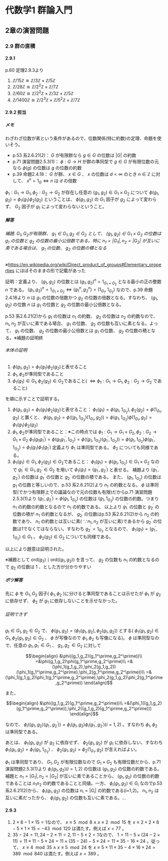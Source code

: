 # 代数学1 群論入門

## 2章の演習問題

### 2.9 群の直積

#### 2.9.1

p.60 定理2.9.3より

1. $\mathbb{Z}/15\mathbb{Z}\cong\mathbb{Z}/3\mathbb{Z}\times\mathbb{Z}/5\mathbb{Z}$
2. $\mathbb{Z}/28\mathbb{Z}\cong\mathbb{Z}/2^2\mathbb{Z}\times\mathbb{Z}/7\mathbb{Z}$
3. $\mathbb{Z}/60\mathbb{Z}\cong\mathbb{Z}/2^2\mathbb{Z}\times\mathbb{Z}/3\mathbb{Z}\times\mathbb{Z}/5\mathbb{Z}$
4. $\mathbb{Z}/1400\mathbb{Z}\cong\mathbb{Z}/2^3\mathbb{Z}\times\mathbb{Z}/5^2\mathbb{Z}\times\mathbb{Z}/7\mathbb{Z}$

#### 2.9.2 担当

##### メモ

わざわざ位数が素という条件があるので、位数関係(特に約数)の定理、命題を使いそう。

* p.53 系2.6.21(2)： $G$ が有限群なら $g \in G$ の位数は $|G|$ の約数
* p.71 演習問題2.5.3(1)： $\phi:G\rightarrow H$ が群の準同型で $g\in G$ が有限位数の元なら $\phi(g)$ の位数は $g$ の位数の約数
* p.39 命題2.4.18： $G$ が群、 $x\in G$ 、 $x$ の位数は $d\lt\infty$ のとき $n\in\mathbb{Z}$ に対して、 $x^n=1_G\Leftrightarrow n$ は $d$ の倍数

 $\phi_1:G_1\rightarrow G_1,\phi_2:G_2\rightarrow G_2$ が存在し任意の $(g_1,g_2)\in G_1\times G_2$ について $\phi(g_1,g_2)=\phi_1(g_1)\phi_2(g_2)$ ということは、 $\phi(g_1,g_2)$ の $G_1$ 因子が $g_2$ によって変わらず、 $G_2$ 因子が $g_1$ によって変わらないということ。

##### 解答
###### 補題. $G_1,G_2$が有限群、 $g_1\in G_1, g_2\in G_2$ として、 $(g_1,g_2)\in G_1\times G_2$ の位数は $g_1$ の位数と $g_2$ の位数の最小公倍数である。特に $n_1=|G_1|,n_2=|G_2|$ が互いに素である場合は、 $g_1$ の位数、 $g_2$ の位数の積となる

※https://en.wikipedia.org/wiki/Direct_product_of_groups#Elementary_properties にほぼそのままの形で記載があった

証明：定義より、 $(g_1,g_2)$ の位数とは $(g_1,g_2)^n=1_{G_1\times G_2}$ となる最小の正の整数 $n$ である。
$(g_1,g_2)^n=1_{G_1\times G_2} \Leftrightarrow (g_1^n,g_2^n)=(1_{G_1},1_{G_2})$ なので、p.39 命題 2.4.18より $n$ は $g_1$ の位数の倍数かつ $g_2$ の位数の倍数となる。すなわち、 $(g_1,g_2)$ の位数 $n$ は $g_1$ の位数と $g_2$ の位数の最小公倍数となる。

p.53 系2.6.21(2)から $g_1$ の位数は $n_1$ の約数、 $g_2$ の位数は $n_2$ の約数なので、 $n_1,n_2$ が互いに素である場合、 $g_1$ の位数、 $g_2$ の位数も互いに素となる。よって、 $g_1$ の位数、 $g_2$ の位数の最小公倍数とは $g_1$ の位数、 $g_2$ の位数の積となる。※補題の証明終

###### 本体の証明

1. $\phi(g_1,g_2)=\phi_1(g_1)\phi_2(g_2)$と表せること
2. $\phi_1,\phi_2$が準同型であること
3. $\phi_1(g_1)\in G_1, \phi_2(g_2)\in G_2$であること( $\Leftrightarrow\phi_1:G_1\rightarrow G_1,\phi_2:G_2\rightarrow G_2$ であること)

を順に示すことで証明する。

1. $\phi(g_1,g_2)=\phi_1(g_1)\phi_2(g_2)$と表せること：
$\phi_1(g_1)=\phi(g_1,1_{G_2}),\phi_2(g_2)=\phi(1_{G_1},g_2)$ と置くと、
$\phi(g_1,g_2)=\phi((g_1,1_{G_2})(1_{G_1},g_2))=\phi(g_1,1_{G_2})\phi(1_{G_1},g_2)=\phi_1(g_1)\phi_2(g_2)$
2. $\phi_1,\phi_2$が準同型であること：※この時点では $\phi_1:G_1\rightarrow G_1\times G_2, \phi_2:G_2\rightarrow G_1\times G_2$ 
$\phi_1(g_1 g_1^\prime)=\phi(g_1 g_1^\prime,1_{G_2})=\phi((g_1,1_{G_2})(g_1^\prime,1_{G_2}))=\phi(g_1,1_{G_2})\phi(g_1^\prime,1_{G_2})=\phi_1(g_1)\phi_1(g_1^\prime)$
定義より $\phi_1$ は準同型である。 $\phi_2$ についても同様である。
3. $\phi_1(g_1)\in G_1, \phi_2(g_2)\in G_2$であること：
$\phi_1(g_1)=\phi(g_1,1_{G_2})\in G_1\times G_2$ なので $g_1^\prime\in G_1,g_2^\prime \in G_2$ を用いて $\phi_1(g_1)=(g_1^\prime,g_2^\prime)$ と表せる。
補題より $(g_1^\prime,g_2^\prime)$ の位数は $g_1^\prime$ の位数と $g_2^\prime$ の位数の積である。
また、 $(g_1,1_{G_2})$ の位数は $g_1$ の位数と等しいので、p.53 系2.6.21(2)より $n_1$ の約数となる。
$\phi$ は準同型(でかつ有限群上での議論なので元の位数も有限)だからp.71 演習問題2.5.3(1)より $(g_1^\prime,g_2^\prime)=\phi(g_1,1_{G_2})$ の位数は $(g_1,1_{G_2})$ の位数の約数。つまり $n_1$ の約数の約数となるので $n_1$ の約数である。
以上より $g_1^\prime$ の位数と $g_2^\prime$ の位数の積が $n_1$ の約数となるが、 $g_2^\prime$ の位数はp.53 系2.6.21(2)から $n_2$ の約数であり、 $n_1$ の約数とは互いに素( $\because n_1,n_2$ が互いに素)であるから $g_2^\prime$ の位数は1でなくてはならない。すなわち $g_2^\prime=1_{G_2}$ となるので、 $\phi_1(g_1)=(g_1^\prime,1_{G_2})\in G_1$ 。
$\phi_2(g_2)\in G_2$ についても同様である。

以上により題意は証明された。

※補題として $\mathrm{ord}(g_2)\mid\mathrm{ord}((g_1,g_2))$ を言って、 $g_2$ の位数も $n_1$ の約数となるので $g_2$ の位数は $1$ 、とした方が分かりやすい

##### ボツ解答

先に $\phi$ を $G_1,G_2$ 因子( $\phi_1,\phi_2$ )に分けると準同型であることは示せたが $\phi_1$ が $g_2$ に依存せず、 $\phi_2$ が $g_1$ に依存しないことを示せなかった。

###### 証明できず

$g_1\in G_1,g_2\in G_2$ で、 $\phi(g_1,g_2)=(\phi_1(g_1,g_2),\phi_2(g_1,g_2))$ とする( $\phi_1(g_1,g_2)\in G_1,\phi_2(g_1,g_2)\in G_2$ 、 $\phi$ が写像なので $\phi_1,\phi_2$ も写像になる)。
$\phi$ は準同型なので、任意の $g_1,g_1^\prime\in G_1$ 、 $g_2,g_2^\prime\in G_2$ に対して

```math
\begin{align}
&\phi((g_1,g_2)(g_1^\prime,g_2^\prime))\\
=&\phi(g_1,g_2)\phi(g_1^\prime,g_2^\prime)\\
=&(\phi_1(g_1,g_2),\phi_2(g_1,g_2))(\phi_1(g_1^\prime,g_2^\prime),\phi_2(g_1^\prime,g_2^\prime))\\
=&(\phi_1(g_1,g_2)\phi_1(g_1^\prime,g_2^\prime),\phi_2(g_1,g_2)\phi_2(g_1^\prime,g_2^\prime))
\end{align}
```

また、

```math
\begin{align}
&\phi((g_1,g_2)(g_1^\prime,g_2^\prime))\\
=&(\phi_1((g_1,g_2)(g_1^\prime,g_2^\prime)),\phi_2((g_1,g_2)(g_1^\prime,g_2^\prime)))
\end{align}
```

なので、 $\phi_i((g_1,g_2)(g_1^\prime,g_2^\prime))=\phi_i(g_1,g_2)\phi_i(g_1^\prime,g_2^\prime) (i=1,2)$ 。すなわち $\phi_1,\phi_2$ は準同型である。

あとは、 $\phi_1(g_1,g_2)$ が $g_2$ に依存せず、 $\phi_2(g_1,g_2)$ が $g_1$ に依存しない、すなわち $\phi_1(g_1,g_2)=\phi_1(g_1,1_{G_2})$ 、 $\phi_2(g_1,g_2)=\phi_2(1_{G_1},g_2)$ が言えればよい。

$\phi_1$ は準同型であり、 $G_1,G_2$ が有限位数なので $G_1\times G_2$ も有限位数だから、p.71 演習問題2.5.3(1)より $\phi_i(g_1,g_2)(i=1,2)$ の位数は $(g_1,g_2)$ の位数の約数である。補題と $n_1=|G_1|,n_2=|G_2|$ が互いに素であることから、 $(g_1,g_2)$ の位数の約数であることは $n_1 n_2$ の約数であることと同値。一方、 $\phi_i(g_1,g_2)\in G_i$ なのでp.53 系2.6.21(2)から、 $\phi_i(g_1,g_2)$ の位数は $n_i=|G_i|$ の約数である(i=1,2)。 $n_1,n_2$ は互いに素だったから、 $\phi_i(g_1,g_2)$ の位数も互いに素である。...

#### 2.9.3

1. $2\times8-1\times15=1$なので、 $x\equiv5\mod8\land x\equiv2\mod15$ を $x\equiv2\times2\times8-5\times1\times15=-43\mod120$ は満たす。例えば $x=77$ 。
2. $35-24=11,24-2\times11=2,11-5\times2=1$なので、 $1=11-5\times(24-2\times11)=11\times11-5\times24=11\times(35-24)-5\times24=11\times35-16\times24$ 。従って、 $x\equiv4\mod35\land x\equiv5\mod24$ を $x\equiv5\times11\times35-4\times16\times24=389\mod840$ は満たす。例えば $x=389$ 。
